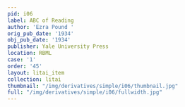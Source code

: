 ```yaml
---
pid: i06
label: ABC of Reading
author: 'Ezra Pound '
orig_pub_date: '1934'
obj_pub_date: '1934'
publisher: Yale University Press
location: RBML
case: '1'
order: '45'
layout: litai_item
collection: litai
thumbnail: "/img/derivatives/simple/i06/thumbnail.jpg"
full: "/img/derivatives/simple/i06/fullwidth.jpg"
---
```

